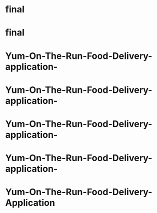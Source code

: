 # final
# final
# Yum-On-The-Run-Food-Delivery-application-
# Yum-On-The-Run-Food-Delivery-application-
# Yum-On-The-Run-Food-Delivery-application-
# Yum-On-The-Run-Food-Delivery-application-
# Yum-On-The-Run-Food-Delivery-Application
